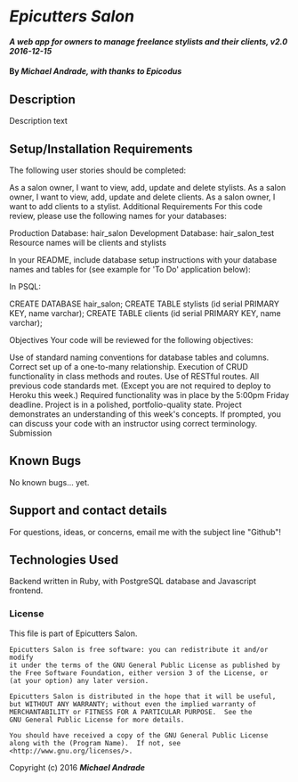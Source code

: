 # _Epicutters Salon_

#### _A web app for owners to manage freelance stylists and their clients, v2.0 2016-12-15_

#### By _Michael Andrade, with thanks to Epicodus_

## Description

Description text

## Setup/Installation Requirements

The following user stories should be completed:

As a salon owner, I want to view, add, update and delete stylists.
As a salon owner, I want to view, add, update and delete clients.
As a salon owner, I want to add clients to a stylist.
Additional Requirements
For this code review, please use the following names for your databases:

Production Database: hair_salon
Development Database: hair_salon_test
Resource names will be clients and stylists

In your README, include database setup instructions with your database names and tables for (see example for 'To Do' application below):

In PSQL:

CREATE DATABASE hair_salon;
CREATE TABLE stylists (id serial PRIMARY KEY, name varchar);
CREATE TABLE clients (id serial PRIMARY KEY, name varchar);



Objectives
Your code will be reviewed for the following objectives:

Use of standard naming conventions for database tables and columns.
Correct set up of a one-to-many relationship.
Execution of CRUD functionality in class methods and routes.
Use of RESTful routes.
All previous code standards met. (Except you are not required to deploy to Heroku this week.)
Required functionality was in place by the 5:00pm Friday deadline.
Project is in a polished, portfolio-quality state.
Project demonstrates an understanding of this week's concepts. If prompted, you can discuss your code with an instructor using correct terminology.
Submission
## Known Bugs

No known bugs... yet.

## Support and contact details

For questions, ideas, or concerns, email me with the subject line "Github"!

## Technologies Used

Backend written in Ruby, with PostgreSQL database and Javascript frontend.

### License

This file is part of Epicutters Salon.

    Epicutters Salon is free software: you can redistribute it and/or modify
    it under the terms of the GNU General Public License as published by
    the Free Software Foundation, either version 3 of the License, or
    (at your option) any later version.

    Epicutters Salon is distributed in the hope that it will be useful,
    but WITHOUT ANY WARRANTY; without even the implied warranty of
    MERCHANTABILITY or FITNESS FOR A PARTICULAR PURPOSE.  See the
    GNU General Public License for more details.

    You should have received a copy of the GNU General Public License
    along with the (Program Name).  If not, see <http://www.gnu.org/licenses/>.

Copyright (c) 2016 **_Michael Andrade_**

